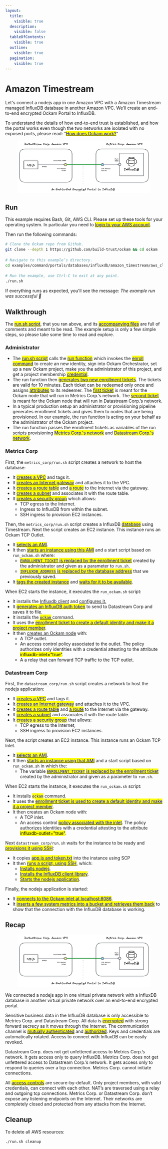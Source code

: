 ```yaml
---
layout:
  title:
    visible: true
  description:
    visible: false
  tableOfContents:
    visible: true
  outline:
    visible: true
  pagination:
    visible: true
---
```


# Amazon Timestream

Let's connect a nodejs app in one Amazon VPC with a Amazon Timestream managed InfluxDB database in another Amazon VPC. We’ll create an end-to-end encrypted Ockam Portal to InfluxDB.

To understand the details of how end-to-end trust is established, and how the portal works even though the two networks are isolated with no exposed ports, please read: “[<mark style="color:blue;">How does Ockam work?</mark>](../../../how-does-ockam-work.md)”

<figure><img src="../../../.gitbook/assets/influxdb-portal.png" alt=""><figcaption></figcaption></figure>

## Run

This example requires Bash, Git, AWS CLI. Please set up these tools for your operating system. In particular you need to [<mark style="color:blue;">login to your AWS account</mark>](https://docs.aws.amazon.com/cli/latest/userguide/cli-chap-authentication.html).

Then run the following commands:

```bash
# Clone the Ockam repo from Github.
git clone --depth 1 https://github.com/build-trust/ockam && cd ockam

# Navigate to this example’s directory.
cd examples/command/portals/databases/influxdb/amazon_timestream/aws_cli

# Run the example, use Ctrl-C to exit at any point.
./run.sh
```

If everything runs as expected, you'll see the message: _The example run was successful 🥳_

## Walkthrough

The [<mark style="color:blue;">run.sh script</mark>](https://github.com/build-trust/ockam/blob/develop/examples/command/portals/databases/influxdb/amazon\_timestream/aws\_cli/run.sh), that you ran above, and its [<mark style="color:blue;">accompanying files</mark>](https://github.com/build-trust/ockam/tree/develop/examples/command/portals/databases/influxdb/amazon\_timestream/aws\_cli) are full of comments and meant to be read. The example setup is only a few simple steps, so please take some time to read and explore.

### Administrator

* The [<mark style="color:blue;">run.sh script</mark>](https://github.com/build-trust/ockam/blob/develop/examples/command/portals/databases/influxdb/amazon\_timestream/aws\_cli/run.sh) calls the [<mark style="color:blue;">run function</mark>](https://github.com/build-trust/ockam/blob/develop/examples/command/portals/databases/influxdb/amazon\_timestream/aws\_cli/run.sh#L14) which invokes the [<mark style="color:blue;">enroll command</mark>](https://github.com/build-trust/ockam/blob/develop/examples/command/portals/databases/influxdb/amazon\_timestream/aws\_cli/run.sh#L27) to create an new identity, sign into Ockam Orchestrator, set up a new Ockam project, make you the administrator of this project, and get a project membership [<mark style="color:blue;">credential</mark>](../../../reference/protocols/identities.md#credentials).
* The run function then [<mark style="color:blue;">generates two new enrollment tickets</mark>](https://github.com/build-trust/ockam/blob/develop/examples/command/portals/databases/influxdb/amazon\_timestream/aws\_cli/run.sh#L36-L45). The tickets are valid for 10 minutes. Each ticket can be redeemed only once and assigns [<mark style="color:blue;">attributes</mark>](../../../reference/protocols/identities.md#credentials) to its redeemer. The [<mark style="color:blue;">first ticket</mark>](https://github.com/build-trust/ockam/blob/develop/examples/command/portals/databases/influxdb/amazon\_timestream/aws\_cli/run.sh#L36-L37) is meant for the Ockam node that will run in Metrics Corp.’s network. The [<mark style="color:blue;">second ticket</mark>](https://github.com/build-trust/ockam/blob/develop/examples/command/portals/databases/influxdb/amazon\_timestream/aws\_cli/run.sh#L44-L45) is meant for the Ockam node that will run in Datastream Corp.’s network.
* In a typical production setup an administrator or provisioning pipeline generates enrollment tickets and gives them to nodes that are being provisioned. In our example, the run function is acting on your behalf as the administrator of the Ockam project.
* The run function passes the enrollment tickets as variables of the run scripts provisioning [<mark style="color:blue;">Metrics Corp.'s network</mark>](https://github.com/build-trust/ockam/blob/develop/examples/command/portals/databases/influxdb/amazon\_timestream/aws\_cli/run.sh#L50C37-L50C56) and [<mark style="color:blue;">Datastream Corp.'s network</mark>](https://github.com/build-trust/ockam/blob/develop/examples/command/portals/databases/influxdb/amazon\_timestream/aws\_cli/run.sh#L55C41-L55C64).

### Metrics Corp

First, the `metrics_corp/run.sh` script creates a network to host the database:

* It [<mark style="color:blue;">creates a VPC</mark>](https://github.com/build-trust/ockam/blob/develop/examples/command/portals/databases/influxdb/amazon\_timestream/aws\_cli/metrics\_corp/run.sh#L11-L12) and tags it.
* It [<mark style="color:blue;">creates an Internet gateway</mark>](https://github.com/build-trust/ockam/blob/develop/examples/command/portals/databases/influxdb/amazon\_timestream/aws\_cli/metrics\_corp/run.sh#L15-L16) and attaches it to the VPC.
* It [<mark style="color:blue;">creates a route table</mark>](https://github.com/build-trust/ockam/blob/develop/examples/command/portals/databases/influxdb/amazon\_timestream/aws\_cli/metrics\_corp/run.sh#L19) and [<mark style="color:blue;">a route</mark>](https://github.com/build-trust/ockam/blob/develop/examples/command/portals/databases/influxdb/amazon\_timestream/aws\_cli/metrics\_corp/run.sh#L20) to the Internet via the gateway.
* It [<mark style="color:blue;">creates a subnet</mark>](https://github.com/build-trust/ockam/blob/develop/examples/command/portals/databases/influxdb/amazon\_timestream/aws\_cli/metrics\_corp/run.sh#L27-L32) and associates it with the route table.
* It [<mark style="color:blue;">creates a security group</mark>](https://github.com/build-trust/ockam/blob/develop/examples/command/portals/databases/influxdb/amazon\_timestream/aws\_cli/metrics\_corp/run.sh#L34-L42) which allows:
  * TCP egress to the Internet.
  * Ingress to InfluxDB from within the subnet.
  * SSH ingress to provision EC2 instances.

Then, the `metrics_corp/run.sh` script creates a InfluxDB [<mark style="color:blue;">database</mark>](https://github.com/build-trust/ockam/blob/develop/examples/command/portals/databases/influxdb/amazon\_timestream/aws\_cli/metrics\_corp/run.sh#L44-L63) using Timestream. Next the script creates an EC2 instance. This instance runs an Ockam TCP Outlet.

* It [<mark style="color:blue;">selects an AMI</mark>](https://github.com/build-trust/ockam/blob/develop/examples/command/portals/databases/influxdb/amazon\_timestream/aws\_cli/metrics\_corp/run.sh#L68-L70).
* It then [<mark style="color:blue;">starts an instance using this AMI</mark>](https://github.com/build-trust/ockam/blob/develop/examples/command/portals/databases/influxdb/amazon\_timestream/aws\_cli/metrics\_corp/run.sh#L77-L79) and a start script based on `run_ockam.sh` where:
  * [<mark style="color:blue;">`ENROLLMENT_TICKET`</mark> <mark style="color:blue;">is replaced by the enrollment ticket</mark>](https://github.com/build-trust/ockam/blob/develop/examples/command/portals/databases/influxdb/amazon\_timestream/aws\_cli/metrics\_corp/run.sh#L75) created by the administrator and given as a parameter to `run.sh`.
  * [<mark style="color:blue;">`INFLUXDB_ADDRESS`</mark> <mark style="color:blue;">is replaced by the database address</mark>](https://github.com/build-trust/ockam/blob/develop/examples/command/portals/databases/influxdb/amazon\_timestream/aws\_cli/metrics\_corp/run.sh#L76) that we previously saved.
* It [<mark style="color:blue;">tags the created instance</mark>](https://github.com/build-trust/ockam/blob/develop/examples/command/portals/databases/influxdb/amazon\_timestream/aws\_cli/metrics\_corp/run.sh#L80) and [<mark style="color:blue;">waits for it to be available</mark>](https://github.com/build-trust/ockam/blob/develop/examples/command/portals/databases/influxdb/amazon\_timestream/aws\_cli/metrics\_corp/run.sh#L81).

When EC2 starts the instance, it executes the `run_ockam.sh` script:

* It installs the [Influxdb client](https://github.com/build-trust/ockam/blob/develop/examples/command/portals/databases/influxdb/amazon\_timestream/aws\_cli/metrics\_corp/run\_ockam.sh#L10-L11) and [configures it.](https://github.com/build-trust/ockam/blob/develop/examples/command/portals/databases/influxdb/amazon\_timestream/aws\_cli/metrics\_corp/run\_ockam.sh#L13-L16)
* It [<mark style="color:blue;">generates an InfluxDB auth token</mark>](timestream.md#datastream-corp) to send to Datastream Corp and saves it to file.
* It installs the [<mark style="color:blue;">`ockam`</mark> ](https://github.com/build-trust/ockam/blob/develop/examples/command/portals/databases/influxdb/amazon\_timestream/aws\_cli/metrics\_corp/run\_ockam.sh#L24-L26)command.
* It uses the [<mark style="color:blue;">enrollment ticket to create a default identity and make it a project member</mark>](https://github.com/build-trust/ockam/blob/develop/examples/command/portals/databases/influxdb/amazon\_timestream/aws\_cli/metrics\_corp/run\_ockam.sh#L26).
* It then [creates an Ockam node](https://github.com/build-trust/ockam/blob/develop/examples/command/portals/databases/influxdb/amazon\_timestream/aws\_cli/metrics\_corp/run\_ockam.sh#L43-L59) with:
  * A TCP outlet.
  * An access control policy associated to the outlet. The policy authorizes only identities with a credential attesting to the attribute <mark style="background-color:yellow;">influxdb-inlet="true"</mark>.
  * A a relay that can forward TCP traffic to the TCP outlet.

### Datastream Corp

First, the `datastream_corp/run.sh` script creates a network to host the nodejs application:

* It [<mark style="color:blue;">creates a VPC</mark>](https://github.com/build-trust/ockam/blob/develop/examples/command/portals/databases/influxdb/amazon\_timestream/aws\_cli/datastream\_corp/run.sh#L11-L12) and tags it.
* It [<mark style="color:blue;">creates an Internet gateway</mark>](https://github.com/build-trust/ockam/blob/develop/examples/command/portals/databases/influxdb/amazon\_timestream/aws\_cli/datastream\_corp/run.sh#L15-L16) and attaches it to the VPC.
* It [<mark style="color:blue;">creates a route table</mark>](https://github.com/build-trust/ockam/blob/develop/examples/command/portals/databases/influxdb/amazon\_timestream/aws\_cli/datastream\_corp/run.sh#L19) and [<mark style="color:blue;">a route</mark>](https://github.com/build-trust/ockam/blob/develop/examples/command/portals/databases/influxdb/amazon\_timestream/aws\_cli/datastream\_corp/run.sh#L20) to the Internet via the gateway.
* It [<mark style="color:blue;">creates a subnet</mark>](https://github.com/build-trust/ockam/blob/develop/examples/command/portals/databases/influxdb/amazon\_timestream/aws\_cli/datastream\_corp/run.sh#L23-L27) and associates it with the route table.
* It [<mark style="color:blue;">creates a security group</mark>](https://github.com/build-trust/ockam/blob/develop/examples/command/portals/databases/influxdb/amazon\_timestream/aws\_cli/datastream\_corp/run.sh#L29-L36) that allows:
  * TCP egress to the Internet,
  * SSH ingress to provision EC2 instances.

Next, the script creates an EC2 instance. This instance runs an Ockam TCP Inlet.

* It [<mark style="color:blue;">selects an AMI</mark>](https://github.com/build-trust/ockam/blob/develop/examples/command/portals/databases/influxdb/amazon\_timestream/aws\_cli/datastream\_corp/run.sh#L41).
* It then [<mark style="color:blue;">starts an instance using that AMI</mark>](https://github.com/build-trust/ockam/blob/develop/examples/command/portals/databases/influxdb/amazon\_timestream/aws\_cli/datastream\_corp/run.sh#L49-L51) and a start script based on `run_ockam.sh` in which the:
  * The variable [<mark style="color:blue;">`ENROLLMENT_TICKET`</mark> <mark style="color:blue;">is replaced by the enrollment ticket</mark>](https://github.com/build-trust/ockam/blob/develop/examples/command/portals/databases/influxdb/amazon\_timestream/aws\_cli/datastream\_corp/run.sh#L48) created by the administrator and given as a parameter to `run.sh`.

When EC2 starts the instance, it executes the `run_ockam.sh` script:

* It installs <mark style="color:blue;">`ockam`</mark> command.
* It uses the [<mark style="color:blue;">enrollment ticket is used to create a default identity and make it a project member</mark>](https://github.com/build-trust/ockam/blob/develop/examples/command/portals/databases/influxdb/amazon\_timestream/aws\_cli/datastream\_corp/run\_ockam.sh#L26).
* It then creates an Ockam node with:
  * A TCP inlet.
  * An access control [<mark style="color:blue;">policy associated with the inlet</mark>](https://github.com/build-trust/ockam/blob/develop/examples/command/portals/databases/influxdb/amazon\_timestream/aws\_cli/datastream\_corp/run\_ockam.sh#L39). The policy authorizes identities with a credential attesting to the attribute <mark style="background-color:yellow;">influxdb-outlet="true"</mark>.

Next `datastream_corp/run.sh` waits for the instance to be ready and [<mark style="color:blue;">provisions it using SSH</mark>](https://github.com/build-trust/ockam/blob/develop/examples/command/portals/databases/influxdb/amazon\_timestream/aws\_cli/datastream\_corp/run.sh#L57-L69):

* It copies [<mark style="color:blue;">app.js and token.txt</mark>](https://github.com/build-trust/ockam/blob/develop/examples/command/portals/databases/influxdb/amazon\_timestream/aws\_cli/datastream\_corp/run.sh#L57-L58) into the instance using SCP
* It then [<mark style="color:blue;">runs a script, using SSH</mark>](https://github.com/build-trust/ockam/blob/develop/examples/command/portals/databases/influxdb/amazon\_timestream/aws\_cli/datastream\_corp/run.sh#L59-L69), which:
  * [<mark style="color:blue;">Installs nodejs</mark>](https://github.com/build-trust/ockam/blob/develop/examples/command/portals/databases/influxdb/amazon\_timestream/aws\_cli/datastream\_corp/run.sh#L61).
  * [<mark style="color:blue;">Installs the InfluxDB client library</mark>](https://github.com/build-trust/ockam/blob/develop/examples/command/portals/databases/influxdb/amazon\_timestream/aws\_cli/datastream\_corp/run.sh#L63).
  * [<mark style="color:blue;">Starts the nodejs application</mark>](https://github.com/build-trust/ockam/blob/develop/examples/command/portals/databases/influxdb/amazon\_timestream/aws\_cli/datastream\_corp/run.sh#L67-L68).

Finally, the nodejs application is started:

* It [<mark style="color:blue;">connects to the Ockam inlet at localhost:8086</mark>](https://github.com/build-trust/ockam/blob/develop/examples/command/portals/databases/influxdb/amazon\_timestream/aws\_cli/datastream\_corp/app.mjs#L8).
* It [<mark style="color:blue;">inserts a few system metrics into a bucket and retrieves t</mark><mark style="color:blue;">hem back</mark>](https://github.com/build-trust/ockam/blob/develop/examples/command/portals/databases/influxdb/amazon\_timestream/aws\_cli/datastream\_corp/app.mjs#L23-L94) to show that the connection with the InfluxDB database is working.

## Recap

<figure><img src="../../../.gitbook/assets/influxdb-portal.png" alt=""><figcaption></figcaption></figure>

We connected a nodejs app in one virtual private network with a InfluxDB database in another virtual private network over an end-to-end encrypted portal.

Sensitive business data in the InfluxDB database is only accessible to Metrics Corp. and Datastream Corp. All data is [<mark style="color:blue;">encrypted</mark>](../../../reference/protocols/secure-channels.md) with strong forward secrecy as it moves through the Internet. The communication channel is [<mark style="color:blue;">mutually authenticated</mark>](../../../reference/protocols/secure-channels.md) and [<mark style="color:blue;">authorized</mark>](../../../reference/protocols/access-controls.md). Keys and credentials are automatically rotated. Access to connect with InfluxDB can be easily revoked.

Datastream Corp. does not get unfettered access to Metrics Corp.’s network. It gets access only to query InfluxDB. Metrics Corp. does not get unfettered access to Datastream Corp.’s network. It gets access only to respond to queries over a tcp connection. Metrics Corp. cannot initiate connections.

All [<mark style="color:blue;">access controls</mark>](../../../reference/protocols/access-controls.md) are secure-by-default. Only project members, with valid credentials, can connect with each other. NAT’s are traversed using a relay and outgoing tcp connections. Metrics Corp. or Datastream Corp. don’t expose any listening endpoints on the Internet. Their networks are completely closed and protected from any attacks from the Internet.

## Cleanup

To delete all AWS resources:

```sh
./run.sh cleanup
```
